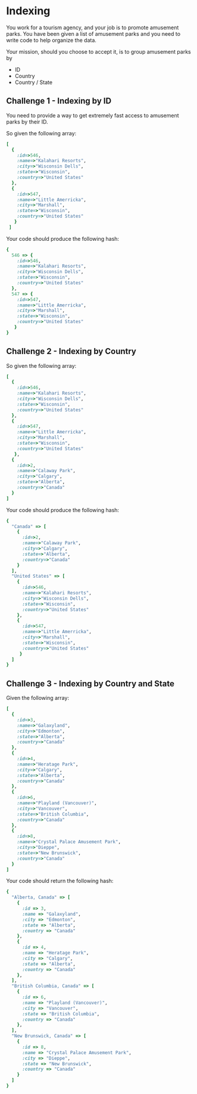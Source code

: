 # Indexing

You work for a tourism agency, and your job is to promote amusement parks.  You have been given a list of amusement
parks and you need to write code to help organize the data.

Your mission, should you choose to accept it, is to group amusement parks by
* ID
* Country
* Country / State

## Challenge 1 - Indexing by ID

You need to provide a way to get extremely fast access to amusement parks by their ID.

So given the following array:

```ruby
[
  {
    :id=>546,
    :name=>"Kalahari Resorts",
    :city=>"Wisconsin Dells",
    :state=>"Wisconsin",
    :country=>"United States"
  },
  {
    :id=>547,
    :name=>"Little Amerricka",
    :city=>"Marshall",
    :state=>"Wisconsin",
    :country=>"United States"
   }
 ]
```

Your code should produce the following hash:

```ruby
{
  546 => {
    :id=>546,
    :name=>"Kalahari Resorts",
    :city=>"Wisconsin Dells",
    :state=>"Wisconsin",
    :country=>"United States"
  },
  547 => {
    :id=>547,
    :name=>"Little Amerricka",
    :city=>"Marshall",
    :state=>"Wisconsin",
    :country=>"United States"
   }
}
```
## Challenge 2 - Indexing by Country

So given the following array:

```ruby
[
  {
    :id=>546,
    :name=>"Kalahari Resorts",
    :city=>"Wisconsin Dells",
    :state=>"Wisconsin",
    :country=>"United States"
  },
  {
    :id=>547,
    :name=>"Little Amerricka",
    :city=>"Marshall",
    :state=>"Wisconsin",
    :country=>"United States"
   },
  {
    :id=>2,
    :name=>"Calaway Park",
    :city=>"Calgary",
    :state=>"Alberta",
    :country=>"Canada"
  }
]
```

Your code should produce the following hash:

```ruby
{
  "Canada" => [
    {
      :id=>2,
      :name=>"Calaway Park",
      :city=>"Calgary",
      :state=>"Alberta",
      :country=>"Canada"
    }
  ],
  "United States" => [
    {
      :id=>546,
      :name=>"Kalahari Resorts",
      :city=>"Wisconsin Dells",
      :state=>"Wisconsin",
      :country=>"United States"
    },
    {
      :id=>547,
      :name=>"Little Amerricka",
      :city=>"Marshall",
      :state=>"Wisconsin",
      :country=>"United States"
     }
  ]
}
```

## Challenge 3 - Indexing by Country and State

Given the following array:

```ruby
[
  {
    :id=>3,
    :name=>"Galaxyland",
    :city=>"Edmonton",
    :state=>"Alberta",
    :country=>"Canada"
  },
  {
    :id=>4,
    :name=>"Heratage Park",
    :city=>"Calgary",
    :state=>"Alberta",
    :country=>"Canada"
  },
  {
    :id=>6,
    :name=>"Playland (Vancouver)",
    :city=>"Vancouver",
    :state=>"British Columbia",
    :country=>"Canada"
  },
  {
    :id=>8,
    :name=>"Crystal Palace Amusement Park",
    :city=>"Dieppe",
    :state=>"New Brunswick",
    :country=>"Canada"
  }
]
```

Your code should return the following hash:

```ruby
{
  "Alberta, Canada" => [
    {
      :id => 3,
      :name => "Galaxyland",
      :city => "Edmonton",
      :state => "Alberta",
      :country => "Canada"
    },
    {
      :id => 4,
      :name => "Heratage Park",
      :city => "Calgary",
      :state => "Alberta",
      :country => "Canada"
    },
  ],
  "British Columbia, Canada" => [
    {
      :id => 6,
      :name => "Playland (Vancouver)",
      :city => "Vancouver",
      :state => "British Columbia",
      :country => "Canada"
    },
  ],
  "New Brunswick, Canada" => [
    {
      :id => 8,
      :name => "Crystal Palace Amusement Park",
      :city => "Dieppe",
      :state => "New Brunswick",
      :country => "Canada"
    }
  ]
}
```
